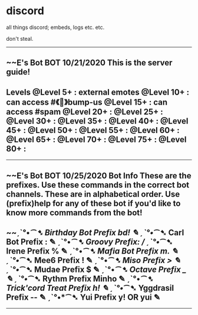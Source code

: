 # discord
all things discord; embeds, logs etc. etc.

don't steal.

----

~~E's Bot
BOT
10/21/2020
This is the server guide!
----
Levels
@Level 5+ : external emotes
@Level 10+ : can access #《💞》bump-us
@Level 15+ : can access #spam
@Level 20+ :
@Level 25+ :
@Level 30+ :
@Level 35+ :
@Level 40+ :
@Level 45+ :
@Level 50+ :
@Level 55+ :
@Level 60+ :
@Level 65+ :
@Level 70+ :
@Level 75+ :
@Level 80+ :
----



----

~~E's Bot
BOT
10/25/2020
Bot Info
These are the prefixes. Use these commands in the correct bot channels.
These are in alphabetical order. Use (prefix)help for any
of these bot if you'd like to know more commands from the bot!
----

~~ˏˋ°•*⁀➷ Birthday Bot
Prefix bd!
✎
ˏˋ°•*⁀➷ Carl Bot
Prefix :
✎
ˏˋ°•*⁀➷ Groovy
Prefix: /
ˏˋ°•*⁀➷ Irene
Prefix %
✎
ˏˋ°•*⁀➷ Mafia Bot
Prefix m.
✎
ˏˋ°•*⁀➷ Mee6
Prefix !
✎
ˏˋ°•*⁀➷ Miso
Prefix >
✎
ˏˋ°•*⁀➷ Mudae
Prefix $
✎
ˏˋ°•*⁀➷ Octave
Prefix _
✎
ˏˋ°•*⁀➷ Rythm
Prefix Minho
✎
ˏˋ°•*⁀➷ Trick'cord Treat
Prefix h!
✎
ˏˋ°•*⁀➷ Yggdrasil
Prefix --
✎
ˏˋ°•*⁀➷ Yui
Prefix y! OR yui
✎
----


---
